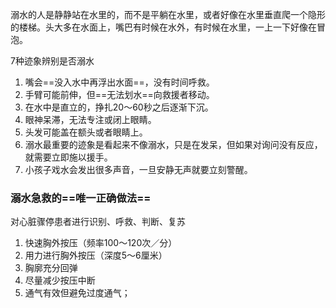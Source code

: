 
溺水的人是静静站在水里的，而不是平躺在水里，或者好像在水里垂直爬一个隐形的楼梯。头大多在水面上，嘴巴有时候在水外，有时候在水里，一上一下好像在冒泡。

7种迹象辨别是否溺水
1. 嘴会==没入水中再浮出水面==，没有时间呼救。
2. 手臂可能前伸，但==无法划水==向救援者移动。
3. 在水中是直立的，挣扎20～60秒之后逐渐下沉。
4. 眼神呆滞，无法专注或闭上眼睛。
5. 头发可能盖在额头或者眼睛上。
6. 溺水最重要的迹象是看起来不像溺水，只是在发呆，但如果对询问没有反应，就需要立即施以援手。
7. 小孩子戏水会发出很多声音，一旦安静无声就要立刻警醒。 

### 溺水急救的==唯一正确做法==

对心脏骤停患者进行识别、呼救、判断、复苏

1. 快速胸外按压（频率100～120次／分）
2. 用力进行胸外按压（深度5～6厘米）
3. 胸廓充分回弹
4. 尽量减少按压中断
5. 通气有效但避免过度通气；